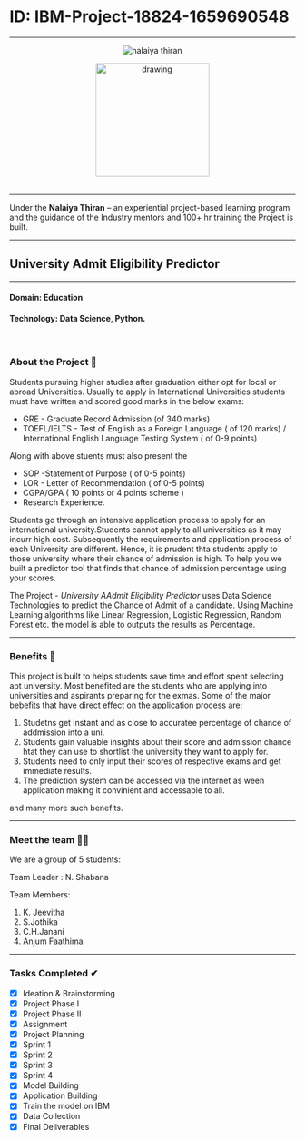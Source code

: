 # ID: IBM-Project-18824-1659690548
<hr>
<div float="middle" align="center">

![nalaiya thiran](https://user-images.githubusercontent.com/76608039/202899704-f334f7fb-56ca-4e66-8617-b5fa28356689.png)
 
<img src="https://upload.wikimedia.org/wikipedia/commons/5/51/IBM_logo.svg"  align="center" alt="drawing" width="200" />
</div>
</div>
<br>
<hr>
<p>Under the <strong>Nalaiya Thiran</strong> – an experiential project-based learning program and the guidance of the Industry mentors and 100+ hr training the Project is built.</p>
<hr>

## University Admit Eligibility Predictor
<hr>

#### Domain: Education
#### Technology: Data Science, Python.
<br>

### About the Project 📑
Students pursuing higher studies after graduation either opt for local or abroad Universities.
Usually  to apply in International Universities students must have written and scored good marks in the below exams:
* GRE - Graduate Record Admission (of 340 marks)
* TOEFL/IELTS - Test of English as a Foreign Language ( of 120 marks) / International English Language Testing System ( of 0-9 points)

Along with above stuents must also present the 

* SOP -Statement of Purpose ( of 0-5 points)
* LOR - Letter of Recommendation ( of 0-5 points)
* CGPA/GPA ( 10 points or 4 points scheme )
* Research Experience.

Students go through an intensive application process to apply for an international university.Students cannot apply to all universities as it may incurr high cost. Subsequently the requirements and application process of each University are different. Hence, it is prudent thta students apply to those university where their chance of admission is high. To help you we built a predictor tool that finds that chance of admission percentage using your scores.

The Project - <em> University AAdmit Eligibility Predictor</em> uses Data Science Technologies to predict the Chance of Admit of a candidate.
Using Machine Learning algorithms like Linear Regression, Logistic Regression, Random Forest etc. the model is able to outputs the results as Percentage.
<hr>

### Benefits 🤩
This project is built to helps students save time and effort spent selecting apt university.
Most benefited are the students who are applying into universities and aspirants preparing for the exmas.
Some of the major bebefits that have direct effect on the application process are:
1. Studetns get instant and as close to accuratee percentage of chance of addmission into a uni.
2. Students gain valuable insights about their score and admission chance htat they can use to shortlist the university they want to apply for.
3. Students need to only input their scores of respective exams and get immediate results.
4. The prediction system can be accessed via the internet as ween application making it convinient and accessable to all.

and many more such benefits.
<hr>

### Meet the team 👷‍♀️

We are a group of 5 students:

Team Leader : N. Shabana 

Team Members: 
1. K. Jeevitha
2. S.Jothika
3. C.H.Janani
4. Anjum Faathima
<hr>

### Tasks Completed ✔
  
- [x] Ideation & Brainstorming <br>
- [x] Project Phase I <br>
- [x] Project Phase II <br>
- [x] Assignment <br>  
- [x] Project Planning <br>
- [x] Sprint 1 <br>
- [x] Sprint 2 <br>
- [x] Sprint 3 <br>
- [x] Sprint 4 <br>
- [x] Model Building <br>
- [x] Application Building <br>
- [x] Train the model on IBM <br>
- [x] Data Collection <br>
- [x] Final Deliverables <br>
